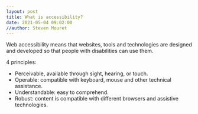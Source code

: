 ```yaml
---
layout: post
title: What is accessibility?
date: 2021-05-04 09:02:00
//author: Steven Mouret
---
```


Web accessibility means that websites, tools and technologies are designed and developed so that people with disabilities can use them.

4 principles:
* Perceivable, available through sight, hearing, or touch.
* Operable: compatible with keyboard, mouse and other technical assistance.
* Understandable: easy to comprehend.
* Robust: content is compatible with different browsers and assistive technologies.
